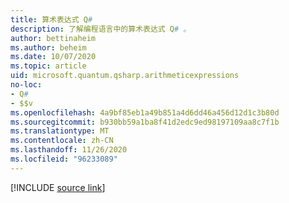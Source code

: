 ```yaml
---
title: 算术表达式 Q#
description: 了解编程语言中的算术表达式 Q# 。
author: bettinaheim
ms.author: beheim
ms.date: 10/07/2020
ms.topic: article
uid: microsoft.quantum.qsharp.arithmeticexpressions
no-loc:
- Q#
- $$v
ms.openlocfilehash: 4a9bf85eb1a49b851a4d6dd46a456d12d1c3b80d
ms.sourcegitcommit: b930bb59a1ba8f41d2edc9ed98197109aa8c7f1b
ms.translationtype: MT
ms.contentlocale: zh-CN
ms.lasthandoff: 11/26/2020
ms.locfileid: "96233089"
---
```

<!---
# Arithmetic expressions in Q#
-->

[!INCLUDE [source link](~/includes/qsharp-language/Specifications/Language/3_Expressions/ArithmeticExpressions.md)]

